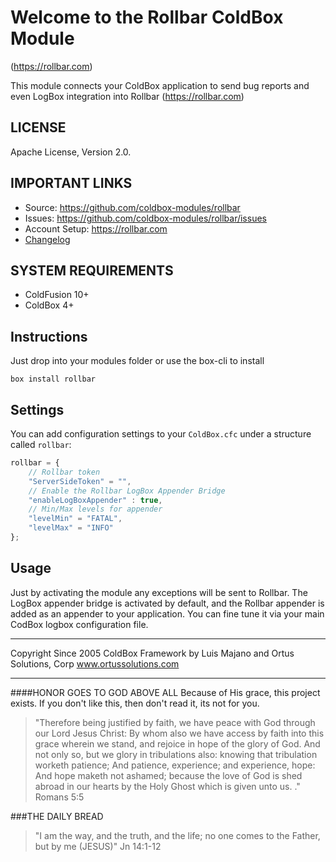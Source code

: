 # Welcome to the Rollbar ColdBox Module
(https://rollbar.com)

This module connects your ColdBox application to send bug reports and even
LogBox integration into Rollbar (https://rollbar.com)

## LICENSE
Apache License, Version 2.0.

## IMPORTANT LINKS
- Source: https://github.com/coldbox-modules/rollbar
- Issues: https://github.com/coldbox-modules/rollbar/issues
- Account Setup: https://rollbar.com
- [Changelog](changelog.md)

## SYSTEM REQUIREMENTS
- ColdFusion 10+
- ColdBox 4+

## Instructions

Just drop into your modules folder or use the box-cli to install

`box install rollbar`

## Settings
You can add configuration settings to your `ColdBox.cfc` under a structure called `rollbar`:

```js
rollbar = {
    // Rollbar token
    "ServerSideToken" = "",
    // Enable the Rollbar LogBox Appender Bridge
    "enableLogBoxAppender" : true,
    // Min/Max levels for appender
    "levelMin" = "FATAL",
    "levelMax" = "INFO"
};
```


## Usage

Just by activating the module any exceptions will be sent to Rollbar. The LogBox appender bridge is activated by default, and the Rollbar appender is added as an appender to your application.  You can fine tune it via your main CodBox logbox configuration file.



********************************************************************************
Copyright Since 2005 ColdBox Framework by Luis Majano and Ortus Solutions, Corp
www.ortussolutions.com
********************************************************************************
####HONOR GOES TO GOD ABOVE ALL
Because of His grace, this project exists. If you don't like this, then don't read it, its not for you.

>"Therefore being justified by faith, we have peace with God through our Lord Jesus Christ:
By whom also we have access by faith into this grace wherein we stand, and rejoice in hope of the glory of God.
And not only so, but we glory in tribulations also: knowing that tribulation worketh patience;
And patience, experience; and experience, hope:
And hope maketh not ashamed; because the love of God is shed abroad in our hearts by the 
Holy Ghost which is given unto us. ." Romans 5:5

###THE DAILY BREAD
 > "I am the way, and the truth, and the life; no one comes to the Father, but by me (JESUS)" Jn 14:1-12